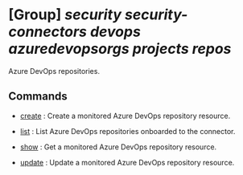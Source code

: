 # [Group] _security security-connectors devops azuredevopsorgs projects repos_

Azure DevOps repositories.

## Commands

- [create](/Commands/security/security-connectors/devops/azuredevopsorgs/projects/repos/_create.md)
: Create a monitored Azure DevOps repository resource.

- [list](/Commands/security/security-connectors/devops/azuredevopsorgs/projects/repos/_list.md)
: List Azure DevOps repositories onboarded to the connector.

- [show](/Commands/security/security-connectors/devops/azuredevopsorgs/projects/repos/_show.md)
: Get a monitored Azure DevOps repository resource.

- [update](/Commands/security/security-connectors/devops/azuredevopsorgs/projects/repos/_update.md)
: Update a monitored Azure DevOps repository resource.
